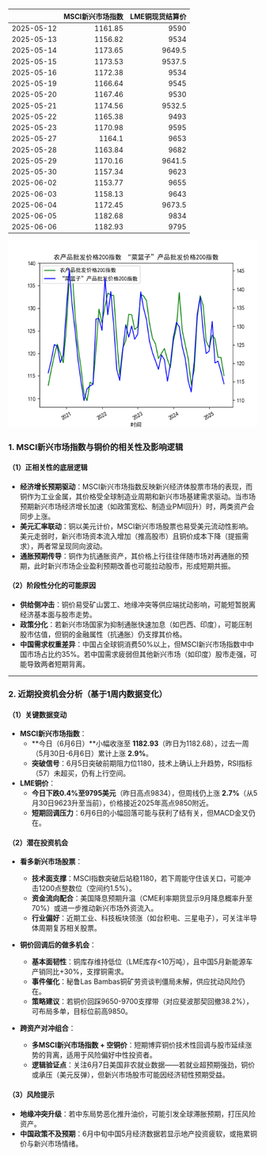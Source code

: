|            |   MSCI新兴市场指数 |   LME铜现货结算价 |
|:-----------|-------------------:|------------------:|
| 2025-05-12 |            1161.85 |            9590   |
| 2025-05-13 |            1156.82 |            9534   |
| 2025-05-14 |            1173.65 |            9649.5 |
| 2025-05-15 |            1173.53 |            9537.5 |
| 2025-05-16 |            1172.38 |            9534   |
| 2025-05-19 |            1166.64 |            9545   |
| 2025-05-20 |            1167.46 |            9530   |
| 2025-05-21 |            1174.56 |            9532.5 |
| 2025-05-22 |            1165.38 |            9493   |
| 2025-05-23 |            1170.98 |            9595   |
| 2025-05-27 |            1164.1  |            9653   |
| 2025-05-28 |            1163.84 |            9682   |
| 2025-05-29 |            1170.16 |            9641.5 |
| 2025-05-30 |            1157.34 |            9623   |
| 2025-06-02 |            1153.77 |            9655   |
| 2025-06-03 |            1158.13 |            9643   |
| 2025-06-04 |            1172.45 |            9673.5 |
| 2025-06-05 |            1182.68 |            9834   |
| 2025-06-06 |            1182.93 |            9795   |

![图](MSCI_copper.png)



### 1. MSCI新兴市场指数与铜价的相关性及影响逻辑

#### （1）正相关性的底层逻辑
- **经济增长预期驱动**：MSCI新兴市场指数反映新兴经济体股票市场的表现，而铜作为工业金属，其价格受全球制造业周期和新兴市场基建需求驱动。当市场预期新兴市场经济增长加速（如政策宽松、制造业PMI回升）时，两类资产会同步上涨。
- **美元汇率联动**：铜以美元计价，MSCI新兴市场股票也易受美元流动性影响。美元走弱时，新兴市场资本流入增加（推高股市）且铜价成本下降（提振需求），两者常呈现同向波动。
- **通胀预期传导**：铜作为抗通胀资产，其价格上行往往伴随市场对再通胀的预期，此时新兴市场企业盈利预期改善也可能拉动股市，形成短期共振。

#### （2）阶段性分化的可能原因
- **供给侧冲击**：铜价易受矿山罢工、地缘冲突等供应端扰动影响，可能短暂脱离经济基本面与股市走势。
- **政策分化**：若新兴市场国家为抑制通胀快速加息（如巴西、印度），可能压制股市估值，但铜的金融属性（抗通胀）仍支撑其价格。
- **中国需求权重差异**：中国占全球铜消费50%以上，但MSCI新兴市场指数中中国市场占比约35%。若中国需求疲弱但其他新兴市场（如印度）股市走强，可能导致两者短期背离。

---

### 2. 近期投资机会分析（基于1周内数据变化）

#### （1）关键数据变动
- **MSCI新兴市场指数**：
  - **今日（6月6日）**小幅收涨至 **1182.93**（昨日为1182.68），过去一周（5月30日-6月6日）累计上涨 **2.9%**。
  - **突破信号**：6月5日突破前期阻力位1180，技术上确认上升趋势，RSI指标（57）未超买，仍有上行空间。
- **LME铜价**：
  - **今日下跌0.4%至9795美元**（昨日高点9834），但周线仍上涨 **2.7%**（从5月30日9623升至当前），价格接近2025年高点9850附近。
  - **短期回调压力**：6月6日的小幅回落可能与获利了结有关，但MACD金叉仍在。

#### （2）潜在投资机会
- **看多新兴市场股票**：
  - **技术面支撑**：MSCI指数突破后站稳1180，若下周能守住该关口，可能冲击1200点整数位（空间约1.5%）。
  - **资金流向配合**：美国降息预期升温（CME利率期货显示9月降息概率升至70%）或进一步推动新兴市场外资流入。
  - **行业偏好**：近期工业、科技板块领涨（如台积电、三星电子），可关注半导体周期复苏相关股票。
  
- **铜价回调后的做多机会**：
  - **基本面韧性**：铜库存维持低位（LME库存<10万吨），且中国5月新能源车产销同比+30%，支撑铜需求。
  - **事件催化**：秘鲁Las Bambas铜矿劳资谈判僵局未解，供应扰动风险仍在。
  - **策略建议**：若铜价回踩9650-9700支撑带（对应斐波那契回撤38.2%），可布局多单，目标位前高9850。

- **跨资产对冲组合**：
  - **多MSCI新兴市场指数 + 空铜价**：短期博弈铜价技术性回调与股市延续涨势的背离，适用于风险偏好中性投资者。
  - **逻辑验证点**：关注6月7日美国非农就业数据——若就业超预期强劲，铜价或承压（美元反弹），但新兴市场股市可能因经济韧性预期受益。

#### （3）风险提示
- **地缘冲突升级**：若中东局势恶化推升油价，可能引发全球滞胀预期，打压风险资产。
- **中国政策不及预期**：6月中旬中国5月经济数据若显示地产投资疲软，或拖累铜价与新兴市场情绪。